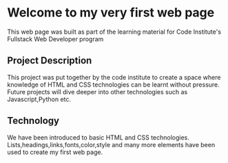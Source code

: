 # Welcome to my very first web page

This web page was built as part of the learning material for Code Institute's Fullstack Web Developer program

## Project Description

This project was put together by the code institute to create a space where knowledge of HTML and CSS technologies can be learnt without pressure.
Future projects will dive deeper into other technologies such as Javascript,Python etc.

## Technology

We have been introduced to basic HTML and CSS technologies.
Lists,headings,links,fonts,color,style and many more elements have been used to create my first web page.




